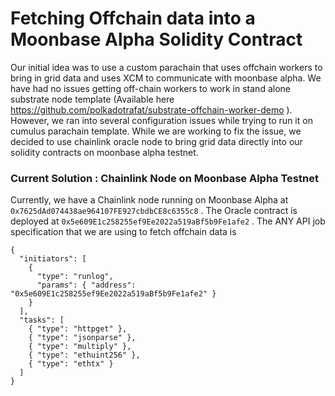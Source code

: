 # Fetching Offchain data into a Moonbase Alpha Solidity Contract

Our initial idea was to use a custom parachain that uses offchain workers to bring in grid data and uses XCM to communicate with moonbase alpha. We have had no issues getting off-chain workers to work in stand alone substrate node template (Available here https://github.com/polkadotrafat/substrate-offchain-worker-demo ). However, we ran into several configuration issues while trying to run it on cumulus parachain template. While we are working to fix the issue, we decided to use chainlink oracle node to bring grid data directly into our solidity contracts on moonbase alpha testnet.

### Current Solution : Chainlink Node on Moonbase Alpha Testnet

Currently, we have a Chainlink node running on Moonbase Alpha at ```0x7625dAd074438ae964107FE927cbdbCE8c6355c8``` . The Oracle contract is deployed at ```0x5e609E1c258255ef9Ee2022a519aBf5b9Fe1afe2``` . The ANY API job specification that we are using to fetch offchain data is

```
{
  "initiators": [
    {
      "type": "runlog",
      "params": { "address": "0x5e609E1c258255ef9Ee2022a519aBf5b9Fe1afe2" }
    }
  ],
  "tasks": [
    { "type": "httpget" },
    { "type": "jsonparse" },
    { "type": "multiply" },
    { "type": "ethuint256" },
    { "type": "ethtx" }
  ]
}
```


